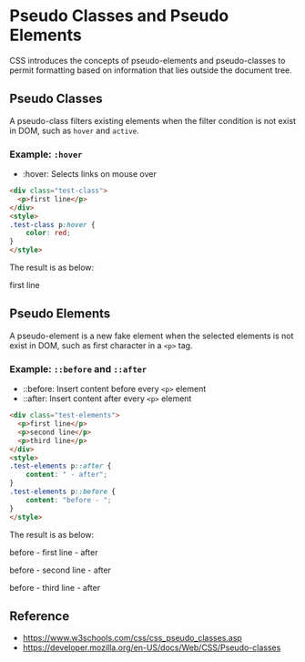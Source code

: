 # Pseudo Classes and Pseudo Elements

CSS introduces the concepts of pseudo-elements and pseudo-classes to permit formatting based on information that lies outside the document tree.

## Pseudo Classes

A pseudo-class filters existing elements when the filter condition is not exist in DOM, such as `hover` and `active`.

### Example: `:hover`

- :hover: Selects links on mouse over

```html
<div class="test-class">
  <p>first line</p>
</div>
<style>
.test-class p:hover {
    color: red;
}
</style>
```

The result is as below:

<div class="test-class">
  <p>first line</p>
</div>
<style>
.test-class p:hover {
    color: red;
}
</style>

## Pseudo Elements

A pseudo-element is a new fake element when the selected elements is not exist in DOM, such as first character in a `<p>` tag.

### Example: `::before` and `::after`

- ::before: Insert content before every `<p>` element
- ::after: Insert content after every `<p>` element

```html
<div class="test-elements">
  <p>first line</p>
  <p>second line</p>
  <p>third line</p>
</div>
<style>
.test-elements p::after {
    content: " - after";
}
.test-elements p::before {
    content: "before - ";
}
</style>
```

The result is as below:

<div class="test-elements">
  <p>first line</p>
  <p>second line</p>
  <p>third line</p>
</div>
<style>
.test-elements p::after {
    content: " - after";
}
.test-elements p::before {
    content: "before - ";
}
</style>

## Reference

- <https://www.w3schools.com/css/css_pseudo_classes.asp>
- <https://developer.mozilla.org/en-US/docs/Web/CSS/Pseudo-classes>
